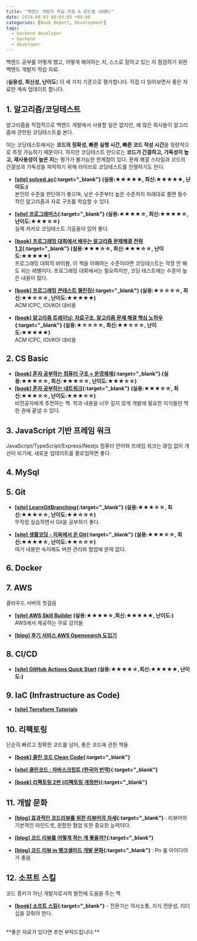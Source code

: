 ```yaml
---
title: "백엔드 개발자 학습 자료 & 로드맵 (KOR)"
date: 2024-08-03 00:03:05 +09:00
categories: [Book Report, Development]
tags:
  - backend developer
  - backend
  - developer
---
```


<script type="text/javascript" async
  src="https://cdnjs.cloudflare.com/ajax/libs/mathjax/2.7.7/MathJax.js?config=TeX-MML-AM_CHTML">
</script>

<div markdown="1">
백엔드 공부를 어떻게 했고, 어떻게 해야하는 지, 스스로 잘하고 있는 지 점검하기 위한 백엔드 개발자 학습 자료.

(**실용성, 최신성, 난이도**) 이 세 가지 기준으로 평가합니다. 직접 다 읽어보면서 좋은 자료만 계속 업데이트 합니다.

## 1. 알고리즘/코딩테스트
알고리즘을 직접적으로 백엔드 개발에서 사용할 일은 없지만, 왜 많은 회사들이 알고리즘에 관련된 코딩테스트를 본다.

이는 코딩테스트에서는 **코드의 정확성, 빠른 실행 시간, 빠른 코드 작성 시간**을 정량적으로 측정 가능하기 때문이다. 하지만 코딩테스트 만으로는 **코드가 간결하고, 가독성이 높고, 재사용성이 높은 지**는 평가가 불가능한 한계점이 있다. 문제 해결 스타일과 코드의 간결성과 가독성을 파악하기 위해 라이브로 코딩테스트를 진행하기도 한다.

- **[[site] solved.ac](https://solved.ac/problems/level){:target="_blank"} (실용:★★★★★, 최신:★★★★★, 난이도:)**<br/>본인의 수준을 판단하기 좋으며, 낮은 수준부터 높은 수준까지 차례대로 풀면 필수적인 알고리즘과 자료 구조를 학습할 수 있다.


- **[[site] 프로그래머스](https://school.programmers.co.kr/learn/challenges?order=recent&page=1){:target="_blank"} (실용:★★★★☆, 최신:★★★★☆, 난이도:★★★☆☆)**<br/>실제 카카오 코딩테스트 기출들이 있어 좋다.

- **[[book] 프로그래밍 대회에서 배우는 알고리즘 문제해결 전략 1,2](https://www.aladin.co.kr/shop/wproduct.aspx?ItemId=21089176){:target="_blank"} (실용:★★★☆☆, 최신:★★★☆☆, 난이도:★★★★★)**<br/>프로그래밍 대회의 바이블, 이 책을 이해하는 수준이라면 코딩테스트는 걱정 안 해도 되는 레벨이다. 프로그래밍 대회에서는 필요하지만, 코딩 테스트에는 수준이 높은 내용이 많다.

- **[[book] 프로그래밍 콘테스트 챌린징](https://www.aladin.co.kr/shop/wproduct.aspx?ItemId=13459601){:target="_blank"} (실용:★☆☆☆☆, 최신:★★☆☆☆, 난이도:★★★★★)**<br/> ACM ICPC, IOI/KOI 대비용

- **[[book] 알고리즘 트레이닝: 자료구조, 알고리즘 문제 해결 핵심 노하우](https://www.aladin.co.kr/shop/wproduct.aspx?ItemId=110847940){:target="_blank"} (실용:★☆☆☆☆, 최신:★★☆☆☆, 난이도:★★★★★)**<br/>ACM ICPC, IOI/KOI 대비용
  
## 2. CS Basic

- **[[book] 혼자 공부하는 컴퓨터 구조 + 운영체제](https://www.aladin.co.kr/shop/wproduct.aspx?ItemId=299014282){:target="_blank"} (실용:★★★☆☆, 최신:★★★☆☆, 난이도:★★★☆☆)**
- **[[book] 혼자 공부하는 네트워크](https://www.aladin.co.kr/shop/wproduct.aspx?ItemId=337483817&start=slayer){:target="_blank"} (실용:★★★☆☆, 최신:★★★☆☆, 난이도:★★★☆☆)**<br/>비전공자에게 추천하는 책. 학과 내용을 너무 깊지 않게 개발에 필요한 지식들만 딱 한 권에 끝낼 수 있다.
  

## 3. JavaScript 기반 프레임 워크
JavaScript/TypeScript/Express/Nestjs
컴퓨터 언어와 프레임 워크는 끊임 없이 개선이 되기에, 새로운 업데이트를 팔로업하면 좋다.

## 4. MySql

## 5. Git

- **[[site] LearnGitBranching](https://learngitbranching.js.org/?locale=ko){:target="_blank"} (실용:★★★☆☆, 최신:★★★☆☆, 난이도:★★☆☆☆)**<br/>무작정 실습하면서 Git을 공부하기 좋다.

- **[[site] 생활코딩 - 지옥에서 온 Git](https://opentutorials.org/course/2708){:target="_blank"} (실용:★★★☆☆, 최신:★★★★☆, 난이도:★★☆☆☆)**<br/>여기 내용만 숙지해도 버젼 관리와 협업에 문제 없다.

## 6. Docker

## 7. AWS
클라우드 서버의 첫걸음
- **[[site] AWS Skill Builder](https://explore.skillbuilder.aws/learn) (실용:★★★★☆,최신:★★★★★, 난이도:)**<br/>AWS에서 제공하는 무료 강의들

- **[[blog] 후기 서비스 AWS Opensearch 도입기](https://helloworld.kurly.com/blog/2023-review-opensearch/)**

## 8. CI/CD
- **[[site] GitHub Actions Quick Start](https://docs.github.com/ko/actions/writing-workflows/quickstart) (실용:★★★★☆,최신:★★★★★, 난이도:)**
  
## 9. IaC (Infrastructure as Code)
- **[[site] Terraform Tutorials](https://developer.hashicorp.com/terraform/tutorials)**<br>

## 10. 리팩토링

단순히 빠르고 정확한 코드를 넘어, 좋은 코드에 관한 책들

- **[[book] 클린 코드 Clean Code](https://www.aladin.co.kr/shop/wproduct.aspx?ItemId=34083680){:target="_blank"}**

- **[[site] 클린코드 : 자바스크립트 (한국어 번역)](https://github.com/sbyeol3/clean-code-javascript-kr){:target="_blank"}**

- **[[book] 리팩토링 2판 (리팩토링 개정판)](https://www.aladin.co.kr/shop/wproduct.aspx?ItemId=236186172){:target="_blank"}**

## 11. 개발 문화
- **[[blog] 효과적인 코드리뷰를 위한 리뷰어의 자세](https://tech.kakao.com/posts/498){:target="_blank"}** : 리뷰어의 기본적인 마인드셋, 원할한 협업 또한 중요한 능력이다.

- **[[blog] 코드 리뷰를 어떻게 하는 게 좋을까?](https://smartstudio.tech/how-to-make-a-good-code-review/){:target="_blank"}** 
  
- **[[blog] 코드 리뷰 in 뱅크샐러드 개발 문화](https://blog.banksalad.com/tech/banksalad-code-review-culture/){:target="_blank"}** : Pn 룰 아이디어가 좋음


## 12. 소프트 스킬
코드 몽키가 아닌 개발자로서의 발전에 도움을 주는 책

- **[[book] 소프트 스킬](https://www.aladin.co.kr/shop/wproduct.aspx?ItemId=298621616){:target="_blank"}** - 전문가는 의사소통, 지식 전문성, 리더십을 갖춰야 한다.

<br/>
**좋은 자료가 있다면 추천 부탁드립니다.**

</div>
